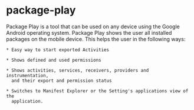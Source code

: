package-play
============

Package Play is a tool that can be used on any device using the Google Android 
operating system. Package Play shows the user all installed packages on the 
mobile device. This helps the user in the following ways:

    * Easy way to start exported Activities

    * Shows defined and used permissions

    * Shows activities, services, receivers, providers and instrumentation, 
      and their export and permission status

    * Switches to Manifest Explorer or the Setting's applications view of the 
      application.
